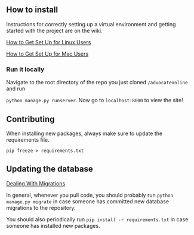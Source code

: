 ## How to install 

Instructions for correctly setting up a virtual environment and getting started with the project are on the wiki. 

[How to Get Set Up for Linux Users](https://github.com/harvardadvocate/advocateonline/wiki/How-to-Get-Set-Up-(Linux))

[How to Get Set Up for Mac Users](https://github.com/harvardadvocate/advocateonline/wiki/How-to-get-set-up%3F-(Mac)-(New))

### Run it locally
Navigate to the root directory of the repo you just cloned ```/advocateonline``` and run

```python manage.py runserver```. Now go to ```localhost:8000``` to view the site!

## Contributing

When installing new packages, always make sure to update the requirements file.
```
pip freeze > requirements.txt
```

## Updating the database
[Dealing With Migrations](https://github.com/harvardadvocate/advocateonline/wiki/Dealing-with-Migrations)

In general, whenever you pull code, you should probably run ```python manage.py migrate``` in case someone has committed new database migrations to the repository.

You should also periodically run ```pip install -r requirements.txt``` in case someone has installed new packages. 

